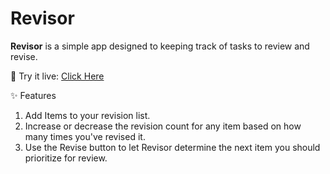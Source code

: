 # Revisor 

**Revisor** is a simple app designed to keeping track of tasks to review and revise.

🎉 Try it live: [Click Here](https://avii-7.github.io/randomizer/)

✨ Features
1. Add Items to your revision list.
2. Increase or decrease the revision count for any item based on how many times you've revised it.
3. Use the Revise button to let Revisor determine the next item you should prioritize for review.
